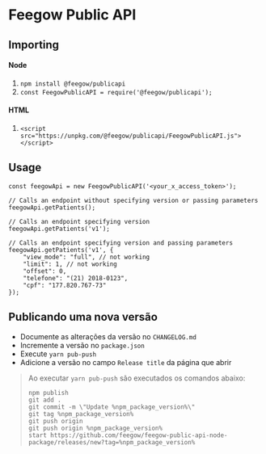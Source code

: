 # Feegow Public API

## Importing

#### Node

1. `npm install @feegow/publicapi`
2. `const FeegowPublicAPI = require('@feegow/publicapi');`

#### HTML

1. `<script src="https://unpkg.com/@feegow/publicapi/FeegowPublicAPI.js"></script>`

## Usage

```
const feegowApi = new FeegowPublicAPI('<your_x_access_token>');

// Calls an endpoint without specifying version or passing parameters
feegowApi.getPatients();

// Calls an endpoint specifying version
feegowApi.getPatients('v1');

// Calls an endpoint specifying version and passing parameters
feegowApi.getPatients('v1', {
    "view_mode": "full", // not working
    "limit": 1, // not working
    "offset": 0,
    "telefone": "(21) 2018-0123",
    "cpf": "177.820.767-73"
});
```

## Publicando uma nova versão

- Documente as alterações da versão no `CHANGELOG.md`
- Incremente a versão no `package.json`
- Execute `yarn pub-push`
- Adicione a versão no campo `Release title` da página que abrir

> Ao executar `yarn pub-push` são executados os comandos abaixo:
> ```
> npm publish
> git add .
> git commit -m \"Update %npm_package_version%\"
> git tag %npm_package_version%
> git push origin
> git push origin %npm_package_version%
> start https://github.com/feegow/feegow-public-api-node-package/releases/new?tag=%npm_package_version%
> ```
